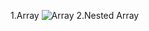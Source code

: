 1.Array
![Array](https://github.com/user-attachments/assets/7648b4bf-3386-4c3a-9c67-812cd99cff5d)
2.Nested Array








